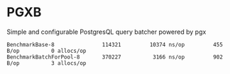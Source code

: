 # PGXB

Simple and configurable PostgresQL query batcher powered by pgx

```
BenchmarkBase-8           	  114321	     10374 ns/op	     455 B/op	       0 allocs/op
BenchmarkBatchForPool-8   	  370227	      3166 ns/op	     902 B/op	       3 allocs/op
```